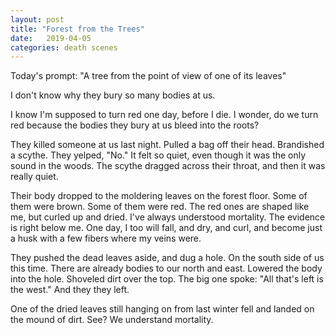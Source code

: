 ```yaml
---
layout: post
title: "Forest from the Trees"
date:   2019-04-05
categories: death scenes
---
```

Today's prompt: "A tree from the point of view of one of its leaves"

I don't know why they bury so many bodies at us. 

I know I'm supposed to turn red one day, before I die. I wonder, do we turn red because the bodies they bury at us bleed into the roots?

They killed someone at us last night. Pulled a bag off their head. Brandished a scythe. They yelped, "No." It felt so quiet, even though it was the only sound in the woods. The scythe dragged across their throat, and then it was really quiet. 

Their body dropped to the moldering leaves on the forest floor. Some of them were brown. Some of them were red. The red ones are shaped like me, but curled up and dried. I've always understood mortality. The evidence is right below me. One day, I too will fall, and dry, and curl, and become just a husk with a few fibers where my veins were.

They pushed the dead leaves aside, and dug a hole. On the south side of us this time. There are already bodies to our north and east. Lowered the body into the hole. Shoveled dirt over the top. The big one spoke: "All that's left is the west." And they they left. 

One of the dried leaves still hanging on from last winter fell and landed on the mound of dirt. See? We understand mortality.
